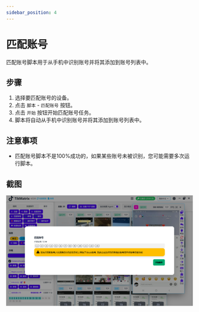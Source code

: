 ```yaml
---
sidebar_position: 4
---
```


# 匹配账号

匹配账号脚本用于从手机中识别账号并将其添加到账号列表中。

## 步骤

1. 选择要匹配账号的设备。
2. 点击 `脚本` - `匹配账号` 按钮。
3. 点击 `开始` 按钮开始匹配账号任务。
4. 脚本将自动从手机中识别账号并将其添加到账号列表中。

## 注意事项

* 匹配账号脚本不是100%成功的，如果某些账号未被识别，您可能需要多次运行脚本。

## 截图

![匹配账号](../img/match-account.png)
